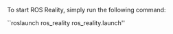 To start ROS Reality, simply run the following command:

``roslaunch ros_reality ros_reality.launch''
